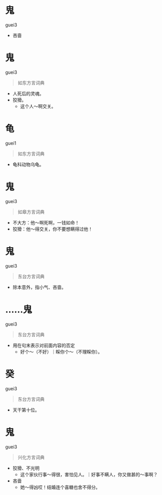 # 鬼
guei3
- 吝啬

# 鬼
guei3
> 如东方言词典
- 人死后的灵魂。
- 狡猾。
  - 这个人～啊交关。

# 龟
guei1
> 如东方言词典
- 龟科动物乌龟。

# 鬼
guei3
> 如皋方言词典
- 不大方：他～啊死啊，一钱如命！
- 狡猾：他～得交关，你不要想瞒得过他！

# 鬼
guei3
> 东台方言词典
- 除本意外，指小气、吝啬。

# ……鬼
guei3
> 东台方言词典
- 用在句末表示对前面内容的否定
  - 好个～（不好）｜睬你个～（不理睬你）。

# 癸
guei3
> 东台方言词典
- 天干第十位。

# 鬼
guei3
> 兴化方言词典
- 狡猾、不光明
  - 这个家伙行事～得很，害怕见人。｜好事不瞒人，你又做甚的～事啊？
- 吝啬
  - 她～得凶哎！结婚连个喜糖也舍不得分。
